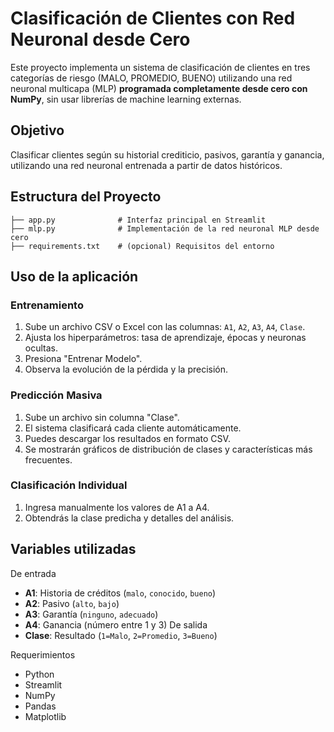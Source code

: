 # Clasificación de Clientes con Red Neuronal desde Cero

Este proyecto implementa un sistema de clasificación de clientes en tres categorías de riesgo (MALO, PROMEDIO, BUENO) utilizando una red neuronal multicapa (MLP) **programada completamente desde cero con NumPy**, sin usar librerías de machine learning externas.

## Objetivo

Clasificar clientes según su historial crediticio, pasivos, garantía y ganancia, utilizando una red neuronal entrenada a partir de datos históricos.

## Estructura del Proyecto

```
├── app.py              # Interfaz principal en Streamlit
├── mlp.py              # Implementación de la red neuronal MLP desde cero
├── requirements.txt    # (opcional) Requisitos del entorno
```


## Uso de la aplicación

### Entrenamiento

1. Sube un archivo CSV o Excel con las columnas: `A1`, `A2`, `A3`, `A4`, `Clase`.
2. Ajusta los hiperparámetros: tasa de aprendizaje, épocas y neuronas ocultas.
3. Presiona "Entrenar Modelo".
4. Observa la evolución de la pérdida y la precisión.

### Predicción Masiva

1. Sube un archivo sin columna "Clase".
2. El sistema clasificará cada cliente automáticamente.
3. Puedes descargar los resultados en formato CSV.
4. Se mostrarán gráficos de distribución de clases y características más frecuentes.

### Clasificación Individual

1. Ingresa manualmente los valores de A1 a A4.
2. Obtendrás la clase predicha y detalles del análisis.

## Variables utilizadas
De entrada
- **A1**: Historia de créditos (`malo`, `conocido`, `bueno`)
- **A2**: Pasivo (`alto`, `bajo`)
- **A3**: Garantía (`ninguno`, `adecuado`)
- **A4**: Ganancia (número entre 1 y 3)
De salida
- **Clase**: Resultado (`1=Malo`, `2=Promedio`, `3=Bueno`)


Requerimientos
- Python 
- Streamlit
- NumPy
- Pandas
- Matplotlib

